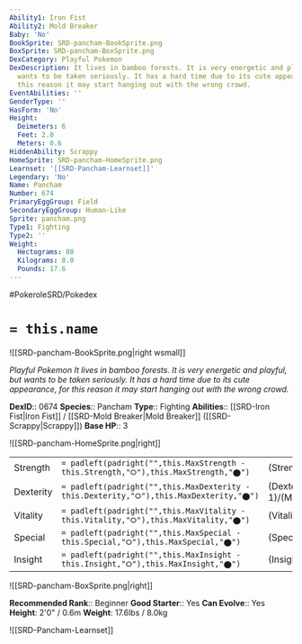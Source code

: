 ```yaml
---
Ability1: Iron Fist
Ability2: Mold Breaker
Baby: 'No'
BookSprite: SRD-pancham-BookSprite.png
BoxSprite: SRD-pancham-BoxSprite.png
DexCategory: Playful Pokemon
DexDescription: It lives in bamboo forests. It is very energetic and playful, but
  wants to be taken seriously. It has a hard time due to its cute appearance, for
  this reason it may start hanging out with the wrong crowd.
EventAbilities: ''
GenderType: ''
HasForm: 'No'
Height:
  Deimeters: 6
  Feet: 2.0
  Meters: 0.6
HiddenAbility: Scrappy
HomeSprite: SRD-pancham-HomeSprite.png
Learnset: '[[SRD-Pancham-Learnset]]'
Legendary: 'No'
Name: Pancham
Number: 674
PrimaryEggGroup: Field
SecondaryEggGroup: Human-Like
Sprite: pancham.png
Type1: Fighting
Type2: ''
Weight:
  Hectograms: 80
  Kilograms: 8.0
  Pounds: 17.6
---
```


#PokeroleSRD/Pokedex

# `= this.name`

![[SRD-pancham-BookSprite.png|right wsmall]]

*Playful Pokemon*
*It lives in bamboo forests. It is very energetic and playful, but wants to be taken seriously. It has a hard time due to its cute appearance, for this reason it may start hanging out with the wrong crowd.*

**DexID**:: 0674
**Species**:: Pancham
**Type**:: Fighting
**Abilities**:: [[SRD-Iron Fist|Iron Fist]] / [[SRD-Mold Breaker|Mold Breaker]] ([[SRD-Scrappy|Scrappy]])
**Base HP**:: 3

![[SRD-pancham-HomeSprite.png|right]]

|           |                                                                                        |                                          |
| --------- | -------------------------------------------------------------------------------------- | ---------------------------------------- |
| Strength  | `= padleft(padright("",this.MaxStrength - this.Strength,"⭘"),this.MaxStrength,"⬤")`    | (Strength::2)/(MaxStrength::5)   |
| Dexterity | `= padleft(padright("",this.MaxDexterity - this.Dexterity,"⭘"),this.MaxDexterity,"⬤")` | (Dexterity:: 1)/(MaxDexterity::3) |
| Vitality  | `= padleft(padright("",this.MaxVitality - this.Vitality,"⭘"),this.MaxVitality,"⬤")`    | (Vitality::2)/(MaxVitality::4)   |
| Special   | `= padleft(padright("",this.MaxSpecial - this.Special,"⭘"),this.MaxSpecial,"⬤")`       | (Special::2)/(MaxSpecial::4)     |
| Insight   | `= padleft(padright("",this.MaxInsight - this.Insight,"⭘"),this.MaxInsight,"⬤")`       | (Insight::2)/(MaxInsight::4)     |

![[SRD-pancham-BoxSprite.png|right]]

**Recommended Rank**:: Beginner
**Good Starter**:: Yes
**Can Evolve**:: Yes
**Height**: 2'0" / 0.6m
**Weight**: 17.6lbs / 8.0kg

![[SRD-Pancham-Learnset]]